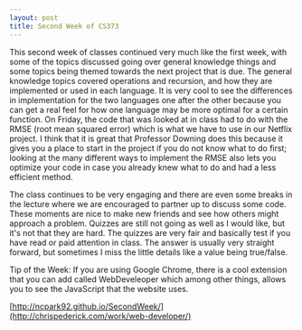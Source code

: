 ```yaml
---
layout: post
title: Second Week of CS373
---
```


This second week of classes continued very much like the first week, with some of the topics discussed going over general knowledge things and some topics being themed towards the next project that is due. The general knowledge topics covered operations and recursion, and how they are implemented or used in each language. It is very cool to see the differences in implementation for the two languages one after the other because you can get a real feel for how one language may be more optimal for a certain function. On Friday, the code that was looked at in class had to do with the RMSE (root mean squared error) which is what we have to use in our Netflix project. I think that it is great that Professor Downing does this because it gives you a place to start in the project if you do not know what to do first; looking at the many different ways to implement the RMSE also lets you optimize your code in case you already knew what to do and had a less efficient method. 

The class continues to be very engaging and there are even some breaks in the lecture where we are encouraged to partner up to discuss some code. These moments are nice to make new friends and see how others might approach a problem. Quizzes are still not going as well as I would like, but it's not that they are hard. The quizzes are very fair and basically test if you have read or paid attention in class. The answer is usually very straight forward, but sometimes I miss the little details like a value being true/false. 


Tip of the Week:
If you are using Google Chrome, there is a cool extension that you can add called WebDeveleoper which among other things, allows you to see the JavaScript that the website uses.

[http://ncpark92.github.io/SecondWeek/](http://chrispederick.com/work/web-developer/)

